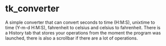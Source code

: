 # tk_converter
A simple converter that can convert seconds to time (H:M:S), unixtime to time (Y-m-d H:M:S), fahrenheit to celsius and celsius to fahrenheit. There is a History tab that stores your operations from the moment the program was launched, there is also a scrollbar if there are a lot of operations.
